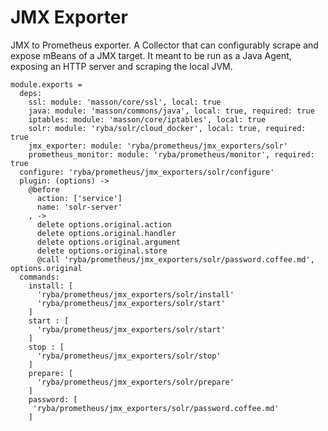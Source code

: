 
# JMX Exporter

JMX to Prometheus exporter.
A Collector that can configurably scrape and expose mBeans of a JMX target. 
It meant to be run as a Java Agent, exposing an HTTP server and scraping the local JVM.

    module.exports =
      deps:
        ssl: module: 'masson/core/ssl', local: true
        java: module: 'masson/commons/java', local: true, required: true
        iptables: module: 'masson/core/iptables', local: true
        solr: module: 'ryba/solr/cloud_docker', local: true, required: true
        jmx_exporter: module: 'ryba/prometheus/jmx_exporters/solr'
        prometheus_monitor: module: 'ryba/prometheus/monitor', required: true
      configure: 'ryba/prometheus/jmx_exporters/solr/configure'
      plugin: (options) ->
        @before
          action: ['service']
          name: 'solr-server'
        , ->
          delete options.original.action
          delete options.original.handler
          delete options.original.argument
          delete options.original.store
          @call 'ryba/prometheus/jmx_exporters/solr/password.coffee.md', options.original
      commands:
        install: [
          'ryba/prometheus/jmx_exporters/solr/install'
          'ryba/prometheus/jmx_exporters/solr/start'
        ]
        start : [
          'ryba/prometheus/jmx_exporters/solr/start'
        ]
        stop : [
          'ryba/prometheus/jmx_exporters/solr/stop'
        ]
        prepare: [
          'ryba/prometheus/jmx_exporters/solr/prepare'
        ]
        password: [
         'ryba/prometheus/jmx_exporters/solr/password.coffee.md'
        ]
